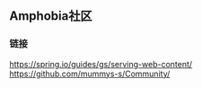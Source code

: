 ## Amphobia社区

### 链接
https://spring.io/guides/gs/serving-web-content/
https://github.com/mummys-s/Community/